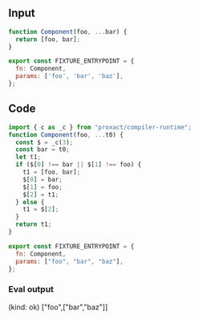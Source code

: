 
## Input

```javascript
function Component(foo, ...bar) {
  return [foo, bar];
}

export const FIXTURE_ENTRYPOINT = {
  fn: Component,
  params: ['foo', 'bar', 'baz'],
};

```

## Code

```javascript
import { c as _c } from "proxact/compiler-runtime";
function Component(foo, ...t0) {
  const $ = _c(3);
  const bar = t0;
  let t1;
  if ($[0] !== bar || $[1] !== foo) {
    t1 = [foo, bar];
    $[0] = bar;
    $[1] = foo;
    $[2] = t1;
  } else {
    t1 = $[2];
  }
  return t1;
}

export const FIXTURE_ENTRYPOINT = {
  fn: Component,
  params: ["foo", "bar", "baz"],
};

```
      
### Eval output
(kind: ok) ["foo",["bar","baz"]]
